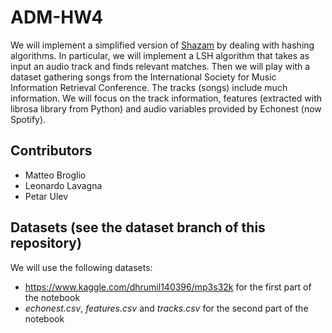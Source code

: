 # ADM-HW4
We will implement a simplified version of [Shazam](https://www.shazam.com) by dealing with hashing algorithms. In particular, we will implement a LSH algorithm that takes as input an audio track and finds relevant matches. Then we will play with a dataset gathering songs from the International Society for Music Information Retrieval Conference. The tracks (songs) include much information. We will focus on the track information, features (extracted with librosa library from Python) and audio variables provided by Echonest (now Spotify).

## Contributors
- Matteo Broglio
- Leonardo Lavagna
- Petar Ulev

## Datasets (see the dataset branch of this repository)
We will use the following datasets:
- https://www.kaggle.com/dhrumil140396/mp3s32k for the first part of the notebook
- *echonest.csv*, *features.csv* and *tracks.csv* for the second part of the notebook
